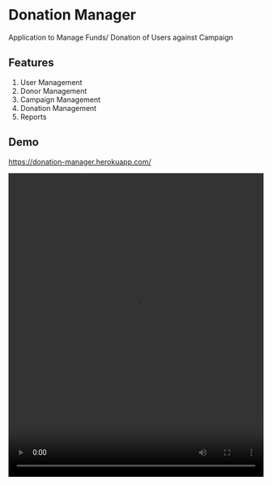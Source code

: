 # Donation Manager
Application to Manage Funds/ Donation of Users against Campaign

## Features
1. User Management
2. Donor Management
3. Campaign Management
4. Donation Management
5. Reports

## Demo
https://donation-manager.herokuapp.com/

<video width="100%" height="600" controls>
  <source src="https://github.com/balasubhramanian/donation-manager/blob/gh-pages/donation-v1.mp4?raw=true" type="video/mp4">
  Your browser does not support the video tag.
</video>

<!-- Global site tag (gtag.js) - Google Analytics -->
<script async src="https://www.googletagmanager.com/gtag/js?id=UA-124243765-1"></script>
<script>
  window.dataLayer = window.dataLayer || [];
  function gtag(){dataLayer.push(arguments);}
  gtag('js', new Date());

  gtag('config', 'UA-124243765-1');
</script>
